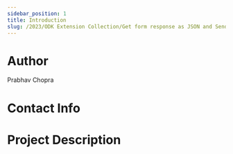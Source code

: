```yaml
---
sidebar_position: 1
title: Introduction
slug: /2023/ODK Extension Collection/Get form response as JSON and Send response to Custom Server
---
```



# Author
Prabhav Chopra

# Contact Info
<!-- - [prabhavracer44@gmail.com](mailto:) -->
<!-- - [https://www.linkedin.com/in/prabhav-chopra/]() -->
<!-- - [https://github.com/prabs3257]() -->

# Project Description

